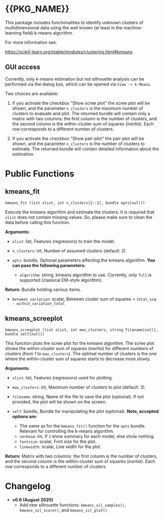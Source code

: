 # {{PKG_NAME}}

This package includes functionalities to identify unknown clusters of multidimensional data using the well known (at least in the machine-learning field) k-means algorithm.


For more information see:

https://scikit-learn.org/stable/modules/clustering.html#kmeans


## GUI access

Currently, only k-means estimation but not silhouette analysis can be performed via the dialog box, which can be opened via `View -> k-Means`.

Two choices are available:

1. If you activate the checkbox "Show scree plot" the scree plot will be shown, and the parameter `n_clusters` is the maximum number of clusters to evaluate and plot. The returned bundle will contain only a matrix with two columns: the first column is the number of clusters, and the second column is the within-cluster sum of squares (*inertia*). Each row corresponds to a different number of clusters.

2. If you activate the checkbox "Show pair-plot" the pair-plot will be shown, and the parameter `n_clusters` is the number of clusters to estimate. The returned bundle will contain detailed information about the estimation.


# Public Functions

## kmeans_fit

```
kmeans_fit (list xlist, int n_clusters[2::2], bundle opts[null])
```

Execute the kmeans algorithm and estimate the clusters. It is required that `xlist` does not contain missing values. So, please make sure to clean the data before calling this function.

**Arguments:**

- `xlist`: list, Features (regressors) to train the model.
- `n_clusters`: int, Number of assumed clusters (default: 2)
- `opts`: bundle, Optional parameters affecting the kmeans algorithm. **You can pass the following parameters:**

    * `algorithm`: string, kmeans algorithm to use. Currently, only `full` is supported (classical EM-style algorithm).

**Return:** Bundle holding various items.

- `between_variation`: scalar, Between cluster sum of squares = `total_ssq - within_variation_total`



## kmeans_screeplot

```
kmeans_screeplot (list xlist, int max_clusters, string filename[null], bundle self[null])
```

This function plots the scree plot for the kmeans algorithm. The scree plot shows the within-cluster sum of squares (*inertia*) for different numbers of clusters (from 1 to `max_clusters`). The optimal number of clusters is the one where the within-cluster sum of squares starts to decrease more slowly.

**Arguments:**

- `xlist`: list, Features (regressors) used for plotting.
- `max_clusters`: int, Maximum number of clusters to plot (default: 3).
- `filename`: string, Name of the file to save the plot (optional). If not provided, the plot will be shown on the screen.
- `self`: bundle, Bundle for manipulating the plot (optional). **Note, accepted options are:**

    * The same as for the `kmeans_fit()` function for the `opts` bundle. Relevant for controlling the k-means algorithm.
    * `verbose`: int, If `2` show summary for each model, else show nothing.
    * `fontsize`: scalar, Font size for the plot.
    * `linewidth`: scalar, Line width for the plot.

**Return:** Matrix with two columns: the first column is the number of clusters, and the second column is the within-cluster sum of squares (*inertia*). Each row corresponds to a different number of clusters.



# Changelog

* **v0.6 (August 2025)**
    * Add new silhouette functions: `kmeans_sil_samples()`, `kmeans_sil_score()`, and `kmeans_sil_plot()`
